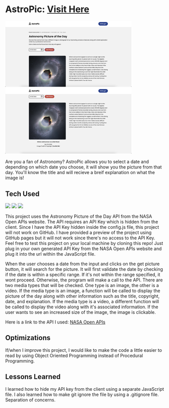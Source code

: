 # AstroPic: <a href="https://danielle-higgins.github.io/astropic/" target="_blank">Visit Here</a>

<p>
  <img width="400" src="https://github.com/Danielle-Higgins/astropic/blob/main/img/astropic-preview1.png">
  <img width="400" src="https://github.com/Danielle-Higgins/astropic/blob/main/img/astropic-preview2.png">
</p>

Are you a fan of Astronomy? AstroPic allows you to select a date and depending on which date you choose, it will show you the picture from that day. You'll know the title and will recieve a breif explanation on what the image is!

## Tech Used

<p>
  <img src="https://img.shields.io/badge/html5-%23E34F26.svg?style=for-the-badge&logo=html5&logoColor=white">
  <img src="https://img.shields.io/badge/css3-%231572B6.svg?style=for-the-badge&logo=css3&logoColor=white">
  <img src="https://img.shields.io/badge/javascript-%23323330.svg?style=for-the-badge&logo=javascript&logoColor=%23F7DF1E">
</p>

This project uses the Astronomy Picture of the Day API from the NASA Open APIs website. The API requires an API Key which is hidden from the client. Since I have the API Key hidden inside the config.js file, this project will not work on GitHub. I have provided a preview of the project using GitHub pages but it will not work since there's no access to the API Key. Feel free to test this project on your local machine by cloning this repo! Just plug in your own generated API Key from the NASA Open APIs website and plug it into the url within the JavaScript file.

When the user chooses a date from the input and clicks on the get picture button, it will search for the picture. It will first validate the date by checking if the date is within a specific range. If it's not within the range specified, it wont proceed. Otherwise, the program will make a call to the API. There are two media types that will be checked. One type is an image, the other is a video. If the media type is an image, a function will be called to display the picture of the day along with other information such as the title, copyright, date, and explanation. If the media type is a video, a different function will be called to display the video along with it's associated information. If the user wants to see an increased size of the image, the image is clickable.

Here is a link to the API I used: <a target="_blank" href="https://api.nasa.gov/">NASA Open APIs</a>

## Optimizations

If/when I improve this project, I would like to make the code a little easier to read by using Object Oriented Programming instead of Procedural Programming.

## Lessons Learned

I learned how to hide my API key from the client using a separate JavaScript file. I also learned how to make git ignore the file by using a .gitignore file. Separation of concerns.
